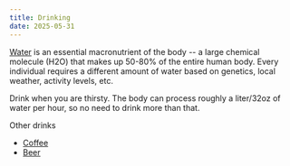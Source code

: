 ```yaml
---
title: Drinking
date: 2025-05-31
---
```

[Water](/water) is an essential macronutrient of the body -- a large chemical molecule (H2O) that makes up 50-80% of the entire human body. Every individual requires a different amount of water based on genetics, local weather, activity levels, etc.

Drink when you are thirsty. The body can process roughly a liter/32oz of water per hour, so no need to drink more than that.

Other drinks
- [Coffee](/coffee)
- [Beer](/beer)